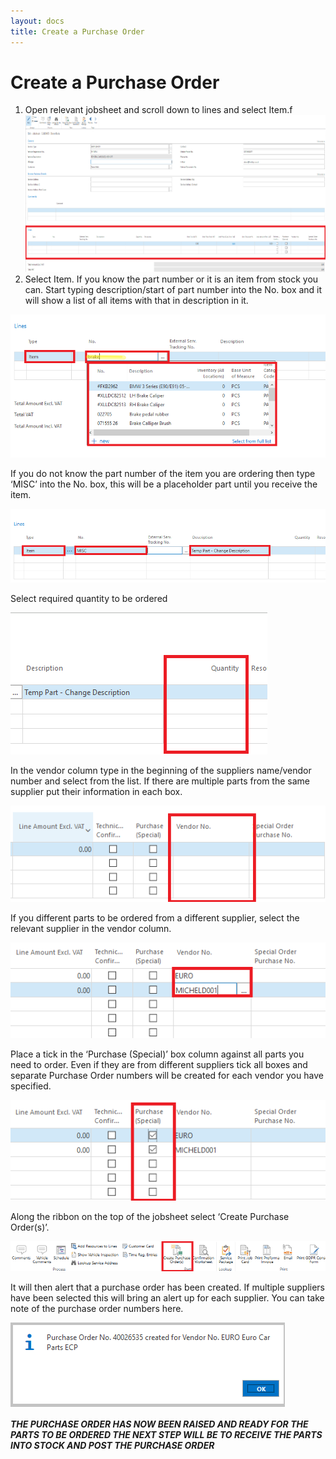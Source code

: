 ```yaml
---
layout: docs
title: Create a Purchase Order 
---
```


# Create a Purchase Order

1. Open relevant jobsheet and scroll down to lines and select Item.f
![](media/garagehive-creating-a-purchase-order1.png)
2. Select Item. If you know the part number or it is an item from stock you can. Start typing description/start of part number into the No. box and it will show a list of all items with that in description in it. 

![](media/garagehive-creating-a-purchase-order2.png)

If you do not know the part number of the item you are ordering then type ‘MISC’ into the No. box, this will be a placeholder part until you receive the item.

![](media/garagehive-creating-a-purchase-order3.png)
   
Select required quantity to be ordered

![](media/garagehive-creating-a-purchase-order4.png)

In the vendor column type in the beginning of the suppliers name/vendor number and select from the list. If there are multiple parts from the same supplier put their information in each box.

![](media/garagehive-creating-a-purchase-order5.png)

If you different parts to be ordered from a different supplier, select the relevant supplier in the vendor column.

![](media/garagehive-creating-a-purchase-order6.png)

Place a tick in the  ‘Purchase (Special)’ box column against all parts you need to order. Even if they are from different suppliers tick all boxes and separate Purchase Order numbers will be created for each vendor you have specified.

![](media/garagehive-creating-a-purchase-order7.png)

Along the ribbon on the top of the jobsheet select ‘Create Purchase Order(s)’.

![](media/garagehive-creating-a-purchase-order8.png)

It will then alert that a purchase order has been created. If multiple suppliers have been selected this will bring an alert up for each supplier. You can take note of the purchase order numbers here.

![](media/garagehive-creating-a-purchase-order9.png)

***THE PURCHASE ORDER HAS NOW BEEN RAISED AND READY FOR THE PARTS TO BE ORDERED 
THE NEXT STEP WILL BE TO RECEIVE THE PARTS INTO STOCK AND POST THE PURCHASE ORDER***
